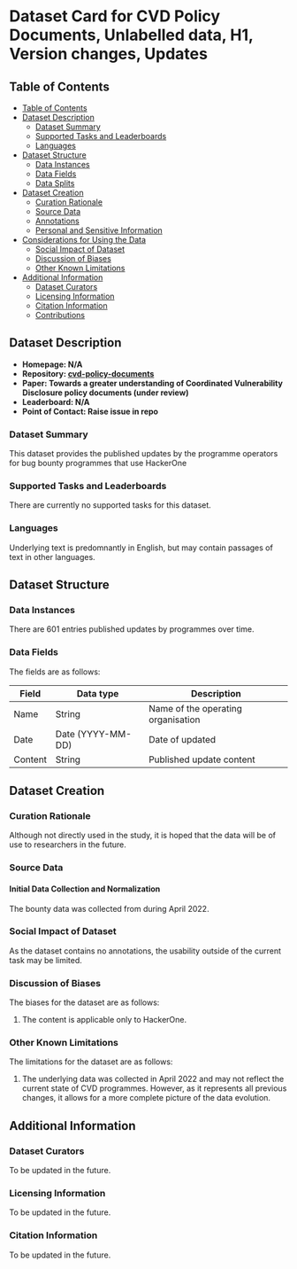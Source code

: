 # Dataset Card for CVD Policy Documents, Unlabelled data, H1, Version changes, Updates

## Table of Contents
- [Table of Contents](#table-of-contents)
- [Dataset Description](#dataset-description)
  - [Dataset Summary](#dataset-summary)
  - [Supported Tasks and Leaderboards](#supported-tasks-and-leaderboards)
  - [Languages](#languages)
- [Dataset Structure](#dataset-structure)
  - [Data Instances](#data-instances)
  - [Data Fields](#data-fields)
  - [Data Splits](#data-splits)
- [Dataset Creation](#dataset-creation)
  - [Curation Rationale](#curation-rationale)
  - [Source Data](#source-data)
  - [Annotations](#annotations)
  - [Personal and Sensitive Information](#personal-and-sensitive-information)
- [Considerations for Using the Data](#considerations-for-using-the-data)
  - [Social Impact of Dataset](#social-impact-of-dataset)
  - [Discussion of Biases](#discussion-of-biases)
  - [Other Known Limitations](#other-known-limitations)
- [Additional Information](#additional-information)
  - [Dataset Curators](#dataset-curators)
  - [Licensing Information](#licensing-information)
  - [Citation Information](#citation-information)
  - [Contributions](#contributions)

## Dataset Description

- **Homepage: N/A**
- **Repository: [cvd-policy-documents](https://github.com/walshe96/cvd-policy-documents)**
- **Paper: Towards a greater understanding of Coordinated Vulnerability Disclosure policy documents (under review)**
- **Leaderboard: N/A**
- **Point of Contact: Raise issue in repo**

### Dataset Summary

This dataset provides the published updates by the programme operators for bug bounty programmes that use HackerOne

### Supported Tasks and Leaderboards

There are currently no supported tasks for this dataset. 

### Languages

Underlying text is predomnantly in English, but may contain passages of text in other languages. 

## Dataset Structure

### Data Instances

There are 601 entries published updates by programmes over time.

### Data Fields

The fields are as follows:

| Field      | Data type | Description |
| ----------- | ----------- | ----------- |
| Name | String | Name of the operating organisation |
| Date | Date (YYYY-MM-DD) | Date of updated |
| Content | String | Published update content |




## Dataset Creation

### Curation Rationale
Although not directly used in the study, it is hoped that the data will be of use to researchers in the future.

### Source Data

#### Initial Data Collection and Normalization

The bounty data was collected from during April 2022.

### Social Impact of Dataset
As the dataset contains no annotations, the usability outside of the current task may be limited. 


### Discussion of Biases

The biases for the dataset are as follows:

1. The content is applicable only to HackerOne.

### Other Known Limitations

The limitations for the dataset are as follows:

1. The underlying data was collected in April 2022 and may not reflect the current state of CVD programmes. However, as it represents all previous changes, it allows for a more complete picture of the data evolution. 

## Additional Information

### Dataset Curators

To be updated in the future.

### Licensing Information

To be updated in the future.

### Citation Information

To be updated in the future.
